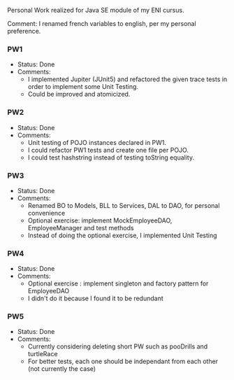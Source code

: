 Personal Work realized for Java SE module of my ENI cursus.

Comment: I renamed french variables to english, per my personal preference. 

### PW1
- Status: Done
- Comments: 
  - I implemented Jupiter (JUnit5) and refactored the given trace tests in order to implement some Unit Testing. 
  - Could be improved and atomicized. 

### PW2
- Status: Done
- Comments:
  - Unit testing of POJO instances declared in PW1.
  - I could refactor PW1 tests and create one file per POJO.
  - I could test hashstring instead of testing toString equality.

### PW3
- Status: Done
- Comments:
  - Renamed BO to Models, BLL to Services, DAL to DAO, for personal convenience 
  - Optional exercise: implement MockEmployeeDAO, EmployeeManager and test methods
  - Instead of doing the optional exercise, I implemented Unit Testing

### PW4
- Status: Done
- Comments:
  - Optional exercise : implement singleton and factory pattern for EmployeeDAO
  - I didn't do it because I found it to be redundant

### PW5
- Status: Done
- Comments:
  - Currently considering deleting short PW such as pooDrills and turtleRace
  - For better tests, each one should be independant from each other (not currently the case)